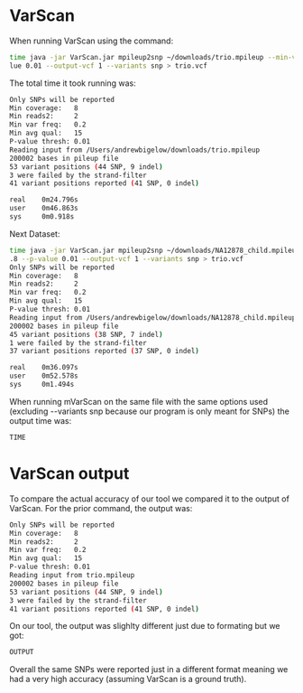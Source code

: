 # VarScan
When running VarScan using the command:
```bash
time java -jar VarScan.jar mpileup2snp ~/downloads/trio.mpileup --min-var-frequency 0.2 --min-freq-for-hom 0.8 --p-va
lue 0.01 --output-vcf 1 --variants snp > trio.vcf
```   
The total time it took running was:
```bash
Only SNPs will be reported
Min coverage:   8
Min reads2:     2
Min var freq:   0.2
Min avg qual:   15
P-value thresh: 0.01
Reading input from /Users/andrewbigelow/downloads/trio.mpileup
200002 bases in pileup file
53 variant positions (44 SNP, 9 indel)
3 were failed by the strand-filter
41 variant positions reported (41 SNP, 0 indel)

real    0m24.796s
user    0m46.863s
sys     0m0.918s
```
Next Dataset:
```bash
time java -jar VarScan.jar mpileup2snp ~/downloads/NA12878_child.mpileup --min-var-frequency 0.2 --min-freq-for-hom 0
.8 --p-value 0.01 --output-vcf 1 --variants snp > trio.vcf
Only SNPs will be reported
Min coverage:   8
Min reads2:     2
Min var freq:   0.2
Min avg qual:   15
P-value thresh: 0.01
Reading input from /Users/andrewbigelow/downloads/NA12878_child.mpileup
200002 bases in pileup file
45 variant positions (38 SNP, 7 indel)
1 were failed by the strand-filter
37 variant positions reported (37 SNP, 0 indel)

real    0m36.097s
user    0m52.578s
sys     0m1.494s
```
   
When running mVarScan on the same file with the same options used (excluding --variants snp because our program is only meant for SNPs) the output time was:
```bash
TIME
```
   
   
# VarScan output
To compare the actual accuracy of our tool we compared it to the output of VarScan. For the prior command, the output was:
```bash
Only SNPs will be reported
Min coverage:   8
Min reads2:     2
Min var freq:   0.2
Min avg qual:   15
P-value thresh: 0.01
Reading input from trio.mpileup
200002 bases in pileup file
53 variant positions (44 SNP, 9 indel)
3 were failed by the strand-filter
41 variant positions reported (41 SNP, 0 indel)
```
   
   
On our tool, the output was slighlty different just due to formating but we got:
```bash
OUTPUT
```
   
Overall the same SNPs were reported just in a different format meaning we had a very high accuracy (assuming VarScan is a ground truth).